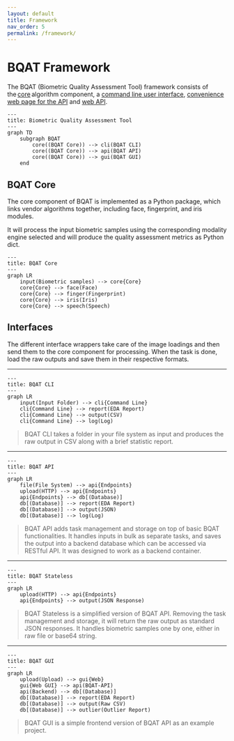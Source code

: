 ```yaml
---
layout: default
title: Framework
nav_order: 5
permalink: /framework/
---
```


# BQAT Framework

 The BQAT (Biometric Quality Assessment Tool) framework consists of the [core](https://github.com/Biometix/bqat-core) algorithm component, a [command line user interface](https://github.com/Biometix/bqat-cli), [convenience web page for the API](https://github.com/Biometix/bqat-gui) and [web API](https://github.com/Biometix/bqat-api).

``` mermaid
---
title: Biometric Quality Assessment Tool
---
graph TD
    subgraph BQAT
        core((BQAT Core)) --> cli(BQAT CLI)
        core((BQAT Core)) --> api(BQAT API)
        core((BQAT Core)) --> gui(BQAT GUI)
    end
```


## BQAT Core

The core component of BQAT is implemented as a Python package, which links vendor algorithms together, including face, fingerprint, and iris modules. 

It will process the input biometric samples using the corresponding modality engine selected and will produce the quality assessment metrics as Python dict. 

``` mermaid
---
title: BQAT Core
---
graph LR
    input(Biometric samples) --> core{Core}
    core{Core} --> face(Face)
    core{Core} --> finger(Fingerprint)
    core{Core} --> iris(Iris)
    core{Core} --> speech(Speech)
```

## Interfaces

The different interface wrappers take care of the image loadings and then send them to the core component for processing. When the task is done, load the raw outputs and save them in their respective formats. 

***

``` mermaid
---
title: BQAT CLI
---
graph LR
    input(Input Folder) --> cli{Command Line}
    cli{Command Line} --> report(EDA Report)
    cli{Command Line} --> output(CSV)
    cli{Command Line} --> log(Log)
```

> BQAT CLI takes a folder in your file system as input and produces the raw output in CSV along with a brief statistic report. 

***

``` mermaid
---
title: BQAT API
---
graph LR
    file(File System) --> api{Endpoints}
    upload(HTTP) --> api{Endpoints}
    api{Endpoints} --> db[(Database)]
    db[(Database)] --> report(EDA Report)
    db[(Database)] --> output(JSON)
    db[(Database)] --> log(Log)
```

> BQAT API adds task management and storage on top of basic BQAT functionalities. It handles inputs in bulk as separate tasks, and saves the output into a backend database which can be accessed via RESTful API. It was designed to work as a backend container. 

***

``` mermaid
---
title: BQAT Stateless
---
graph LR
    upload(HTTP) --> api{Endpoints}
    api{Endpoints} --> output(JSON Response)
```

> BQAT Stateless is a simplified version of BQAT API. Removing the task management and storage, it will return the raw output as standard JSON responses. It handles biometric samples one by one, either in raw file or base64 string. 

***

``` mermaid
---
title: BQAT GUI
---
graph LR
    upload(Upload) --> gui{Web}
    gui{Web GUI} --> api(BQAT-API)
    api(Backend) --> db[(Database)]
    db[(Database)] --> report(EDA Report)
    db[(Database)] --> output(Raw CSV)
    db[(Database)] --> outlier(Outlier Report)
```

> BQAT GUI is a simple frontend version of BQAT API as an example project. 
